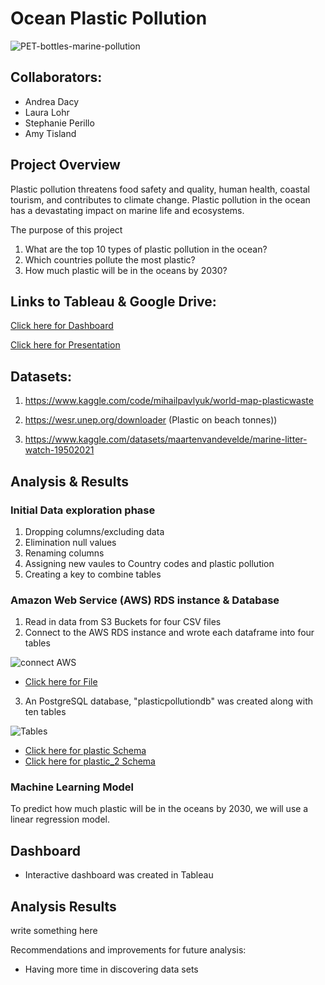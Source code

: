 # Ocean Plastic Pollution

![PET-bottles-marine-pollution](https://user-images.githubusercontent.com/96746207/180672719-8894e0fe-30fc-4a53-8e27-79a7180e139d.jpg)

## Collaborators:
- Andrea Dacy
- Laura Lohr
- Stephanie Perillo
- Amy Tisland 

##  Project Overview
Plastic pollution threatens food safety and quality, human health, coastal tourism, and contributes to climate change. Plastic pollution in the ocean has a devastating impact on marine life and ecosystems.

The purpose of this project 
1. What are the top 10 types of plastic pollution in the ocean? 
2. Which countries pollute the most plastic?
3. How much plastic will be in the oceans by 2030?


 
 ## Links to Tableau & Google Drive:

  [Click here for Dashboard](https://public.tableau.com/app/profile/andrea.lee.dacy/viz/Ocean_Plastic_723/OceanPlasticPollutionOverview)

  [Click here for Presentation](https://docs.google.com/presentation/d/1l6FrRjoLzTBLbwETXVenxeLC7SDigTwAVvR8qT2YDxc/edit?usp=sharing)

## Datasets:
1. https://www.kaggle.com/code/mihailpavlyuk/world-map-plasticwaste

2. https://wesr.unep.org/downloader (Plastic on beach tonnes)) 

3. https://www.kaggle.com/datasets/maartenvandevelde/marine-litter-watch-19502021

## Analysis & Results

### Initial Data exploration phase
1. Dropping columns/excluding data
2. Elimination null values
3. Renaming columns
4. Assigning new vaules to Country codes and plastic pollution
5. Creating a key to combine tables

### Amazon Web Service (AWS) RDS instance & Database
1. Read in data from S3 Buckets for four CSV files
2. Connect to the AWS RDS instance and wrote each dataframe into four tables

![connect AWS](https://user-images.githubusercontent.com/96746207/180674646-f3c935b6-8761-48af-8ffc-a56b1bef180a.png)

- [Click here for File](https://github.com/lllohr/Ocean_Plastic_Pollution/blob/main/Database/Group%20Project_AWS_SQL%20(6).ipynb)

3.  An PostgreSQL database, "plasticpollutiondb" was created along with ten tables

![Tables](https://user-images.githubusercontent.com/96746207/180674816-20ac0442-eb09-4153-94d7-daf8bd0d9678.png)

- [Click here for plastic Schema](https://github.com/lllohr/Ocean_Plastic_Pollution/blob/main/Database/Plastic.sql)
- [Click here for plastic_2 Schema](https://github.com/lllohr/Ocean_Plastic_Pollution/blob/main/Database/Plastic_2.sql)

 
### Machine Learning Model

To predict how much plastic will be in the oceans by 2030, we will use a linear regression model. 

 
## Dashboard 
- Interactive dashboard was created in Tableau

## Analysis Results
write something here

Recommendations and improvements for future analysis:
- Having more time in discovering data sets





